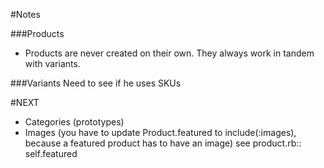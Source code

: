 #Notes

###Products 
- Products are never created on their own.  They always work in tandem with variants.

###Variants
Need to see if he uses SKUs


#NEXT
- Categories (prototypes)
- Images (you have to update Product.featured to include(:images), because a featured product has to have an image) see product.rb:: self.featured